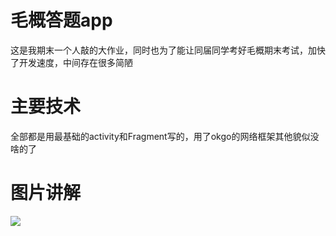 # 毛概答题app
这是我期末一个人敲的大作业，同时也为了能让同届同学考好毛概期末考试，加快了开发速度，中间存在很多简陋
# 主要技术
全部都是用最基础的activity和Fragment写的，用了okgo的网络框架其他貌似没啥的了
# 图片讲解
![](img_url)

